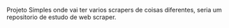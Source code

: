 Projeto Simples onde vai ter varios scrapers de coisas diferentes, seria um repositorio de estudo de web scraper.
